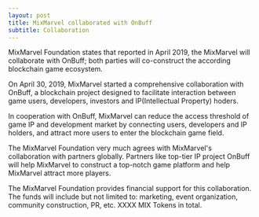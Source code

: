 ```yaml
---
layout: post
title: MixMarvel collaborated with OnBuff 
subtitle: Collaboration
---
```


MixMarvel Foundation states that reported in April 2019, the MixMarvel will collaborate with OnBuff; both parties will co-construct the according blockchain game ecosystem. 

On April 30, 2019, MixMarvel started a comprehensive collaboration with OnBuff, a blockchain project designed to facilitate interaction between game users, developers, investors and IP(Intellectual Property) hoders. 

In cooperation with OnBuff, MixMarvel can reduce the access threshold of game IP and development market by connecting users, developers and IP holders, and attract more users to enter the blockchain game field.

The MixMarvel Foundation very much agrees with MixMarvel's collaboration with partners globally. Partners like top-tier  IP project OnBuff will help MixMarvel to construct a top-notch game platform and help MixMarvel attract more players. 

The MixMarvel Foundation provides financial support for this collaboration. The funds will include but not limited to: marketing, event organization, community construction, PR, etc. XXXX MIX Tokens in total. 

